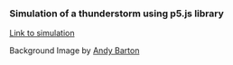 ### Simulation of a thunderstorm using p5.js library

[Link to simulation](https://suraj07.github.io/p5js-code-challenges/challenges/thunderstorm)

Background Image by [Andy Barton](http://freeimages.com/photographer/RavenMedia-37200)
